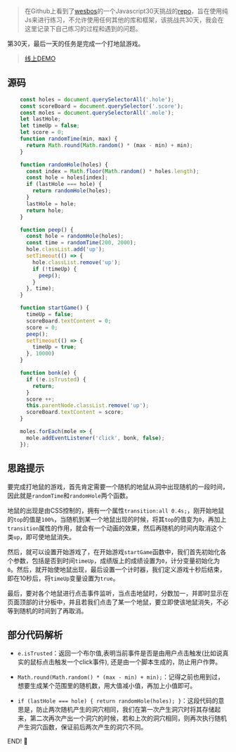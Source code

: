 > 在Github上看到了[wesbos](https://twitter.com/wesbos)的一个Javascript30天挑战的[repo](https://github.com/wesbos/JavaScript30)，旨在使用纯Js来进行练习，不允许使用任何其他的库和框架，该挑战共30天，我会在这里记录下自己练习的过程和遇到的问题。


第30天，最后一天的任务是完成一个打地鼠游戏。

> [线上DEMO](https://github.com/winar-jin/JavaScript30-Challenge/blob/master/30%20-%20Whack%20A%20Mole/index.html)

## 源码
```Javascript
    const holes = document.querySelectorAll('.hole');
    const scoreBoard = document.querySelector('.score');
    const moles = document.querySelectorAll('.mole');
    let lastHole;
    let timeUp = false;
    let score = 0;
    function randomTime(min, max) {
      return Math.round(Math.random() * (max - min) + min);
    }

    function randomHole(holes) {
      const index = Math.floor(Math.random() * holes.length);
      const hole = holes[index];
      if (lastHole === hole) {
        return randomHole(holes);
      }
      lastHole = hole;
      return hole;
    }

    function peep() {
      const hole = randomHole(holes);
      const time = randomTime(200, 2000);
      hole.classList.add('up');
      setTimeout(() => {
        hole.classList.remove('up');
        if (!timeUp) {
          peep();
        }
      }, time);
    }

    function startGame() {
      timeUp = false;
      scoreBoard.textContent = 0;
      score = 0;
      peep();
      setTimeout(() => {
        timeUp = true;
      }, 10000)
    }

    function bonk(e) {
      if (!e.isTrusted) {
        return;
      }
      score ++;
      this.parentNode.classList.remove('up');
      scoreBoard.textContent = score;
    }

    moles.forEach(mole => {
      mole.addEventListener('click', bonk, false);
    });
```

## 思路提示
要完成打地鼠的游戏，首先肯定需要一个随机的地鼠从洞中出现随机的一段时间，因此就是`randomTime`和`randomHole`两个函数。

地鼠的出现是由CSS控制的，拥有一个属性`transition:all 0.4s;`，刚开始地鼠的`top`的值是`100%`，当随机到某一个地鼠出现的时候，将其`top`的值变为`0`，再加上`transition`属性的作用，就会有一个动画的效果，然后再随机的时间内取消这个类`up`，即可使地鼠消失。

然后，就可以设置开始游戏了，在开始游戏`startGame`函数中，我们首先初始化各个参数，包括是否到时间`timeUp`，成绩版上的成绩设置为`0`，计分变量初始化为`0`。然后，就开始使地鼠出现，最后设置一个计时器，我们定义游戏十秒后结束，即在10秒后，将`timeUp`变量设置为`true`。

最后，要对各个地鼠进行点击事件监听，当点击地鼠时，分数加一，并即时显示在页面顶部的计分板中，并且若我们点击了某一个地鼠，要立即使该地鼠消失，不必等到随机的时间到了再取消。

## 部分代码解析
* `e.isTrusted`：返回一个布尔值,表明当前事件是否是由用户点击触发(比如说真实的鼠标点击触发一个click事件), 还是由一个脚本生成的，防止用户作弊。

* `Math.round(Math.random() * (max - min) + min);`：记得之前也用到过，想要生成某个范围里的随机数，用大值减小值，再加上小值即可。

* `if (lastHole === hole) { return randomHole(holes); }`：这段代码的意思是，防止两次随机产生的洞穴相同，我们在第一次产生洞穴时将其存储起来，第二次再次产出一个洞穴的时候，若和上次的洞穴相同，则再次执行随机产生洞穴函数，保证前后两次产生的洞穴不同。

END! 💯